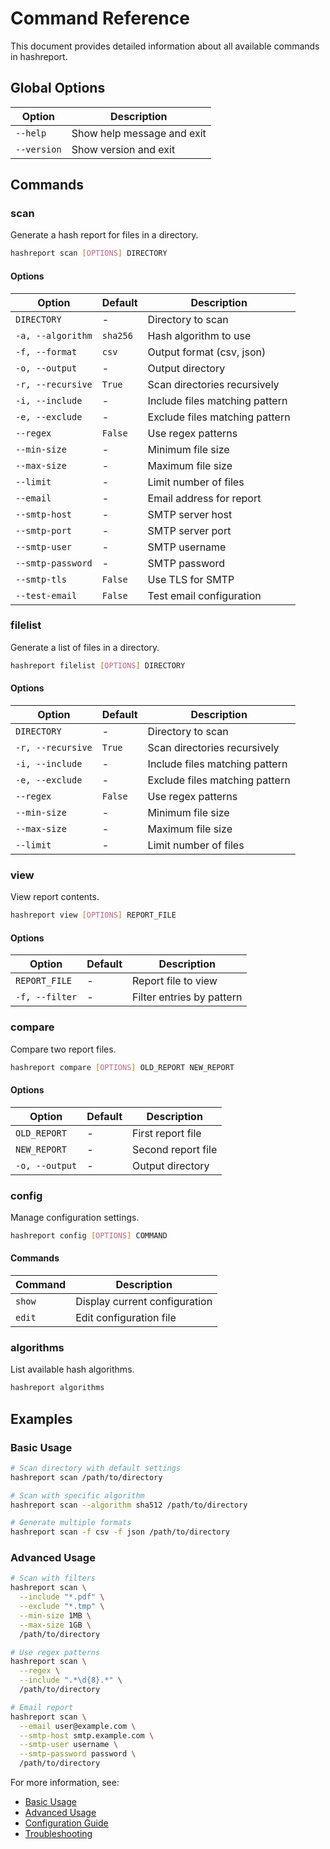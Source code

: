 # **Command Reference**

This document provides detailed information about all available commands in hashreport.

## **Global Options**

| Option | Description |
|--------|-------------|
| `--help` | Show help message and exit |
| `--version` | Show version and exit |

## **Commands**

### **scan**

Generate a hash report for files in a directory.

```bash
hashreport scan [OPTIONS] DIRECTORY
```

#### **Options**

| Option | Default | Description |
|--------|---------|-------------|
| `DIRECTORY` | - | Directory to scan |
| `-a, --algorithm` | `sha256` | Hash algorithm to use |
| `-f, --format` | `csv` | Output format (csv, json) |
| `-o, --output` | - | Output directory |
| `-r, --recursive` | `True` | Scan directories recursively |
| `-i, --include` | - | Include files matching pattern |
| `-e, --exclude` | - | Exclude files matching pattern |
| `--regex` | `False` | Use regex patterns |
| `--min-size` | - | Minimum file size |
| `--max-size` | - | Maximum file size |
| `--limit` | - | Limit number of files |
| `--email` | - | Email address for report |
| `--smtp-host` | - | SMTP server host |
| `--smtp-port` | - | SMTP server port |
| `--smtp-user` | - | SMTP username |
| `--smtp-password` | - | SMTP password |
| `--smtp-tls` | `False` | Use TLS for SMTP |
| `--test-email` | `False` | Test email configuration |

### **filelist**

Generate a list of files in a directory.

```bash
hashreport filelist [OPTIONS] DIRECTORY
```

#### **Options**

| Option | Default | Description |
|--------|---------|-------------|
| `DIRECTORY` | - | Directory to scan |
| `-r, --recursive` | `True` | Scan directories recursively |
| `-i, --include` | - | Include files matching pattern |
| `-e, --exclude` | - | Exclude files matching pattern |
| `--regex` | `False` | Use regex patterns |
| `--min-size` | - | Minimum file size |
| `--max-size` | - | Maximum file size |
| `--limit` | - | Limit number of files |

### **view**

View report contents.

```bash
hashreport view [OPTIONS] REPORT_FILE
```

#### **Options**

| Option | Default | Description |
|--------|---------|-------------|
| `REPORT_FILE` | - | Report file to view |
| `-f, --filter` | - | Filter entries by pattern |

### **compare**

Compare two report files.

```bash
hashreport compare [OPTIONS] OLD_REPORT NEW_REPORT
```

#### **Options**

| Option | Default | Description |
|--------|---------|-------------|
| `OLD_REPORT` | - | First report file |
| `NEW_REPORT` | - | Second report file |
| `-o, --output` | - | Output directory |

### **config**

Manage configuration settings.

```bash
hashreport config [OPTIONS] COMMAND
```

#### **Commands**

| Command | Description |
|---------|-------------|
| `show` | Display current configuration |
| `edit` | Edit configuration file |

### **algorithms**

List available hash algorithms.

```bash
hashreport algorithms
```

## **Examples**

### **Basic Usage**

```bash
# Scan directory with default settings
hashreport scan /path/to/directory

# Scan with specific algorithm
hashreport scan --algorithm sha512 /path/to/directory

# Generate multiple formats
hashreport scan -f csv -f json /path/to/directory
```

### **Advanced Usage**

```bash
# Scan with filters
hashreport scan \
  --include "*.pdf" \
  --exclude "*.tmp" \
  --min-size 1MB \
  --max-size 1GB \
  /path/to/directory

# Use regex patterns
hashreport scan \
  --regex \
  --include ".*\d{8}.*" \
  /path/to/directory

# Email report
hashreport scan \
  --email user@example.com \
  --smtp-host smtp.example.com \
  --smtp-user username \
  --smtp-password password \
  /path/to/directory
```

For more information, see:
- [Basic Usage](basic.md)
- [Advanced Usage](advanced.md)
- [Configuration Guide](configuration.md)
- [Troubleshooting](troubleshooting.md)
